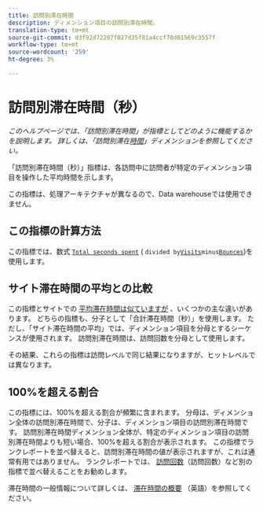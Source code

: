 ```yaml
---
title: 訪問別滞在時間
description: ディメンション項目の訪問別滞在時間。
translation-type: tm+mt
source-git-commit: d3f92d72207f027d35f81a4ccf70d01569c3557f
workflow-type: tm+mt
source-wordcount: '259'
ht-degree: 3%

---
```



# 訪問別滞在時間（秒）

*このヘルプページでは、「訪問別滞在時間」が指標としてどのように機能するかを説明します。 詳しくは、「訪問別滞在[時間](../dimensions/time-spent-per-visit.md)」ディメンションを参照してください。*

「訪問別滞在時間（秒）」指標は、各訪問中に訪問者が特定のディメンション項目を操作した平均時間を示します。

この指標は、処理アーキテクチャが異なるので、Data warehouseでは使用できません。

## この指標の計算方法

この指標では、数式 [`Total seconds spent`](total-seconds-spent.md) ( `divided by`[`Visits`](visits.md)`minus`[`Bounces`](bounces.md))を使用します。

## サイト滞在時間の平均との比較

この指標とサイトでの [平均滞在時間は似ていますが](average-time-on-site.md) 、いくつかの主な違いがあります。 どちらの指標も、分子として「合計滞在時間（秒）」を使用します。 ただし、「サイト滞在時間の平均」では、ディメンション項目を分母とするシーケンスが使用されます。 訪問別滞在時間は、訪問回数を分母として使用します。

その結果、これらの指標は訪問レベルで同じ結果になりますが、ヒットレベルでは異なります。

## 100%を超える割合

この指標には、100%を超える割合が頻繁に含まれます。 分母は、ディメンション全体の訪問別滞在時間で、分子は、ディメンション項目の訪問別滞在時間です。 訪問別滞在時間ディメンション全体が、特定のディメンション項目の訪問別滞在時間よりも短い場合、100%を超える割合が表示されます。 この指標でランクレポートを並べ替えると、訪問別滞在時間の値が表示されますが、これは通常有用ではありません。 ランクレポートでは、 [訪問回数](visits.md)（訪問回数）など別の指標で並べ替えることをお勧めします。

滞在時間の一般情報について詳しくは、 [滞在時間の概要](time-spent.md) （英語）を参照してください。
